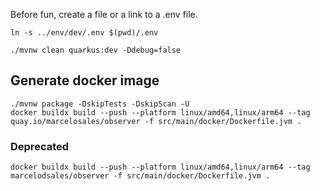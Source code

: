 Before fun, create a file or a link to a .env file.
```shell
ln -s ../env/dev/.env $(pwd)/.env
```

```shell
./mvnw clean quarkus:dev -Ddebug=false
```

## Generate docker image
```shell
./mvnw package -DskipTests -DskipScan -U
docker buildx build --push --platform linux/amd64,linux/arm64 --tag quay.io/marcelosales/observer -f src/main/docker/Dockerfile.jvm .
```

### Deprecated
```
docker buildx build --push --platform linux/amd64,linux/arm64 --tag marcelodsales/observer -f src/main/docker/Dockerfile.jvm .
```